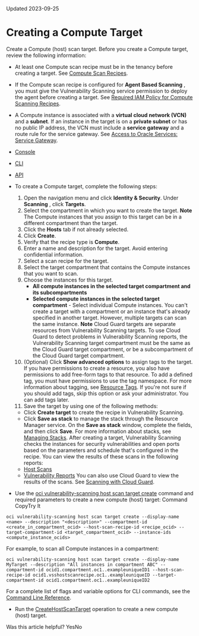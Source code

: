 Updated 2023-09-25
# Creating a Compute Target
Create a Compute (host) scan target.
Before you create a Compute target, review the following information:
  * At least one Compute scan recipe must be in the tenancy before creating a target. See [Compute Scan Recipes](https://docs.oracle.com/en-us/iaas/scanning/using/managing-host-recipes.htm#managing_host_recipes "Use Oracle Cloud Infrastructure Vulnerability Scanning Service to create and manage recipes that scan target compute instances \(hosts\) for potential security vulnerabilities.").
  * If the Compute scan recipe is configured for **Agent Based Scanning** , you must give the Vulnerability Scanning service permission to deploy the agent before creating a target. See [Required IAM Policy for Compute Scanning Recipes](https://docs.oracle.com/en-us/iaas/scanning/using/required-iam-policy-host-scan.htm#required_iam_policy_host_scan "To use Oracle Cloud Infrastructure, you must be granted the required type of access in a written by an administrator, whether you're using the Console or the REST API with an SDK, CLI, or other tool.").
  * A Compute instance is associated with a **virtual cloud network (VCN)** and a **subnet**. If an instance in the target is on a **private subnet** or has no public IP address, the VCN must include a **service gateway** and a route rule for the service gateway. See [Access to Oracle Services: Service Gateway](https://docs.oracle.com/iaas/Content/Network/Tasks/servicegateway.htm).


  * [Console](https://docs.oracle.com/en-us/iaas/scanning/using/create-host-target.htm)
  * [CLI](https://docs.oracle.com/en-us/iaas/scanning/using/create-host-target.htm)
  * [API](https://docs.oracle.com/en-us/iaas/scanning/using/create-host-target.htm)


  * To create a Compute target, complete the following steps:
    1. Open the navigation menu and click **Identity & Security**. Under **Scanning** , click **Targets**.
    2. Select the compartment in which you want to create the target.
**Note** The Compute instances that you assign to this target can be in a different compartment than the target.
    3. Click the **Hosts** tab if not already selected.
    4. Click **Create**.
    5. Verify that the recipe type is **Compute**.
    6. Enter a name and description for the target.
Avoid entering confidential information.
    7. Select a scan recipe for the target.
    8. Select the target compartment that contains the Compute instances that you want to scan.
    9. Choose the instances for this target.
       * **All compute instances in the selected target compartment and its subcompartments**
       * **Selected compute instances in the selected target compartment** - Select individual Compute instances.
You can't create a target with a compartment or an instance that's already specified in another target. However, multiple targets can scan the same instance.
**Note**
Cloud Guard targets are separate resources from Vulnerability Scanning targets. To use Cloud Guard to detect problems in Vulnerability Scanning reports, the Vulnerability Scanning target compartment must be the same as the Cloud Guard target compartment, or be a subcompartment of the Cloud Guard target compartment.
    10. (Optional) Click **Show advanced options** to assign tags to the target.
If you have permissions to create a resource, you also have permissions to add free-form tags to that resource.
To add a defined tag, you must have permissions to use the tag namespace.
For more information about tagging, see [Resource Tags](https://docs.oracle.com/iaas/Content/General/Concepts/resourcetags.htm). If you're not sure if you should add tags, skip this option or ask your administrator. You can add tags later.
    11. Save the target by using one of the following methods:
       * Click **Create target** to create the recipe in Vulnerability Scanning.
       * Click **Save as stack** to manage the stack through the Resource Manager service. On the **Save as stack** window, complete the fields, and then click **Save**. For more information about stacks, see [Managing Stacks](https://docs.oracle.com/iaas/Content/ResourceManager/Tasks/stacks.htm).
After creating a target, Vulnerability Scanning checks the instances for security vulnerabilities and open ports based on the parameters and schedule that's configured in the recipe. You can view the results of these scans in the following reports:
    * [Host Scans](https://docs.oracle.com/en-us/iaas/scanning/using/host-scan-reports.htm#host_scan_reports "View host scans in Oracle Cloud Infrastructure Vulnerability Scanning Service to identify security vulnerabilities in your compute instances like open ports, critical OS patches, and failed benchmark tests.")
    * [Vulnerability Reports](https://docs.oracle.com/en-us/iaas/scanning/using/host-vulnerabilities-reports.htm#host_vulnerabilities_reports "Oracle Cloud Infrastructure Vulnerability Scanning Service scans your targets based on the schedule and scanning properties in the recipe assigned to each target. Use vulnerabilities reports to identify security issues in your targets like critical OS patches.")
You can also use Cloud Guard to view the results of the scans. See [Scanning with Cloud Guard](https://docs.oracle.com/en-us/iaas/scanning/using/scanning-with-cloud-guard.htm#scanning_with_cloud_guard "Use Cloud Guard to detect and respond to security vulnerabilities identified by Oracle Cloud Infrastructure Vulnerability Scanning Service.").
  * Use the [oci vulnerability-scanning host scan target create](https://docs.oracle.com/iaas/tools/oci-cli/latest/oci_cli_docs/cmdref/vulnerability-scanning/host/scan/target/create.html) command and required parameters to create a new compute (host) target:
Command
CopyTry It
```
oci vulnerability-scanning host scan target create --display-name <name> --description "<description>" --compartment-id <create_in_compartment_ocid> --host-scan-recipe-id <recipe_ocid> --target-compartment-id <target_compartment_ocid> --instance-ids <compute_instance_ocids>
```

For example, to scan all Compute instances in a compartment:
```
oci vulnerability-scanning host scan target create --display-name MyTarget --description "All instances in compartment ABC" --compartment-id ocid1.compartment.oc1..exampleuniqueID1 --host-scan-recipe-id ocid1.vsshostscanrecipe.oc1..exampleuniqueID --target-compartment-id ocid1.compartment.oc1..exampleuniqueID2
```

For a complete list of flags and variable options for CLI commands, see the [Command Line Reference](https://docs.oracle.com/iaas/tools/oci-cli/latest/oci_cli_docs/index.html).
  * Run the [CreateHostScanTarget](https://docs.oracle.com/iaas/api/#/en/scanning/latest/HostScanTarget/CreateHostScanTarget) operation to create a new compute (host) target.


Was this article helpful?
YesNo

